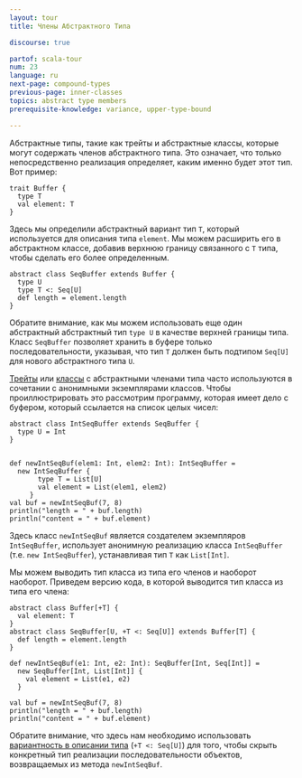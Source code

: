 ```yaml
---
layout: tour
title: Члены Абстрактного Типа

discourse: true

partof: scala-tour
num: 23
language: ru
next-page: compound-types
previous-page: inner-classes
topics: abstract type members
prerequisite-knowledge: variance, upper-type-bound

---
```


Абстрактные типы, такие как трейты и абстрактные классы, которые могут содержать членов абстрактного типа.
Это означает, что только непосредственно реализация определяет, каким именно будет этот тип.
Вот пример:

```tut
trait Buffer {
  type T
  val element: T
}
```
Здесь мы определили абстрактный вариант тип `T`, который используется для описания типа `element`. Мы можем расширить его в абстрактном классе, добавив верхнюю границу связанного с `T` типа, чтобы сделать его более определенным.

```tut
abstract class SeqBuffer extends Buffer {
  type U
  type T <: Seq[U]
  def length = element.length
}
```
Обратите внимание, как мы можем использовать еще один абстрактный абстрактный тип `type U` в качестве верхней границы типа. Класс `SeqBuffer` позволяет хранить в буфере только последовательности, указывая, что тип `T` должен быть подтипом `Seq[U]` для нового абстрактного типа `U`.

[Трейты](traits.html) или [классы](classes.html) с абстрактными членами типа часто используются в сочетании с анонимными экземплярами классов. Чтобы проиллюстрировать это рассмотрим программу, которая имеет дело с буфером, который ссылается на список целых чисел:

```tut
abstract class IntSeqBuffer extends SeqBuffer {
  type U = Int
}


def newIntSeqBuf(elem1: Int, elem2: Int): IntSeqBuffer =
  new IntSeqBuffer {
       type T = List[U]
       val element = List(elem1, elem2)
     }
val buf = newIntSeqBuf(7, 8)
println("length = " + buf.length)
println("content = " + buf.element)
```
Здесь класс `newIntSeqBuf` является создателем экземпляров `IntSeqBuffer`, использует анонимную реализацию класса `IntSeqBuffer` (т.е. `new IntSeqBuffer`), устанавливая тип `T` как `List[Int]`.

Мы можем выводить тип класса из типа его членов и наоборот наоборот. Приведем версию кода, в которой выводится тип класса из типа его члена:

```tut
abstract class Buffer[+T] {
  val element: T
}
abstract class SeqBuffer[U, +T <: Seq[U]] extends Buffer[T] {
  def length = element.length
}

def newIntSeqBuf(e1: Int, e2: Int): SeqBuffer[Int, Seq[Int]] =
  new SeqBuffer[Int, List[Int]] {
    val element = List(e1, e2)
  }

val buf = newIntSeqBuf(7, 8)
println("length = " + buf.length)
println("content = " + buf.element)
```

Обратите внимание, что здесь нам необходимо использовать [вариантность в описании типа](variances.html) (`+T <: Seq[U]`) для того, чтобы скрыть конкретный тип реализации последовательности объектов, возвращаемых из метода `newIntSeqBuf`. 